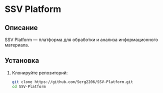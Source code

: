 # SSV Platform

## Описание
SSV Platform — платформа для обработки и анализа информационного материала.

## Установка
1. Клонируйте репозиторий:
   ```bash
   git clone https://github.com/Serg2206/SSV-Platform.git
   cd SSV-Platform
